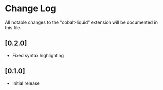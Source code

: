 # Change Log

All notable changes to the "cobalt-liquid" extension will be documented in this file.

## [0.2.0]
- Fixed syntax highlighting

## [0.1.0]
- Initial release
